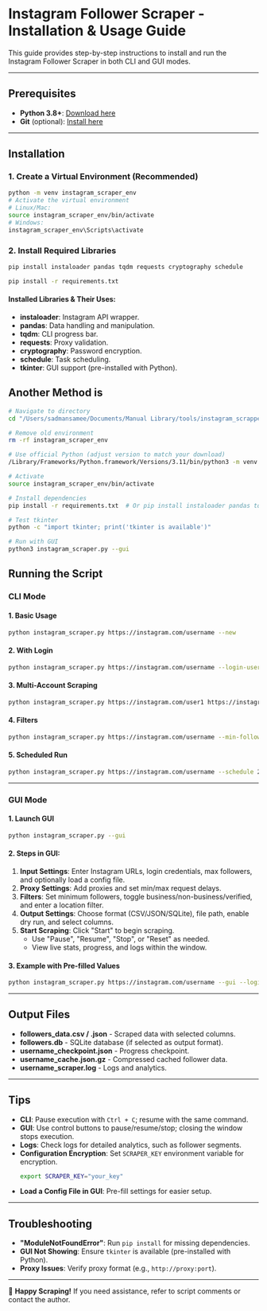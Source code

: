# Instagram Follower Scraper - Installation & Usage Guide

This guide provides step-by-step instructions to install and run the Instagram Follower Scraper in both CLI and GUI modes.

---

## Prerequisites

- **Python 3.8+**: [Download here](https://www.python.org/downloads/)
- **Git** (optional): [Install here](https://git-scm.com/)

---

## Installation

### 1. Create a Virtual Environment (Recommended)

```bash
python -m venv instagram_scraper_env
# Activate the virtual environment
# Linux/Mac:
source instagram_scraper_env/bin/activate
# Windows:
instagram_scraper_env\Scripts\activate
```

### 2. Install Required Libraries

```bash
pip install instaloader pandas tqdm requests cryptography schedule
```

```bash
pip install -r requirements.txt
```


#### Installed Libraries & Their Uses:
- **instaloader**: Instagram API wrapper.
- **pandas**: Data handling and manipulation.
- **tqdm**: CLI progress bar.
- **requests**: Proxy validation.
- **cryptography**: Password encryption.
- **schedule**: Task scheduling.
- **tkinter**: GUI support (pre-installed with Python).


## Another Method is
```bash
# Navigate to directory
cd "/Users/sadmansamee/Documents/Manual Library/tools/instagram_scrapper/"

# Remove old environment
rm -rf instagram_scraper_env

# Use official Python (adjust version to match your download)
/Library/Frameworks/Python.framework/Versions/3.11/bin/python3 -m venv instagram_scraper_env

# Activate
source instagram_scraper_env/bin/activate

# Install dependencies
pip install -r requirements.txt  # Or pip install instaloader pandas tqdm requests cryptography schedule

# Test tkinter
python -c "import tkinter; print('tkinter is available')"

# Run with GUI
python3 instagram_scraper.py --gui
```

## Running the Script

### CLI Mode

#### 1. Basic Usage
```bash
python instagram_scraper.py https://instagram.com/username --new
```

#### 2. With Login
```bash
python instagram_scraper.py https://instagram.com/username --login-user YOUR_USERNAME --login-pass YOUR_PASSWORD --new
```

#### 3. Multi-Account Scraping
```bash
python instagram_scraper.py https://instagram.com/user1 https://instagram.com/user2 --new
```

#### 4. Filters
```bash
python instagram_scraper.py https://instagram.com/username --min-followers 1000 --business-only --verified-only --location "New York" --new
```

#### 5. Scheduled Run
```bash
python instagram_scraper.py https://instagram.com/username --schedule 24 --new
```

---

### GUI Mode

#### 1. Launch GUI
```bash
python instagram_scraper.py --gui
```

#### 2. Steps in GUI:
1. **Input Settings**: Enter Instagram URLs, login credentials, max followers, and optionally load a config file.
2. **Proxy Settings**: Add proxies and set min/max request delays.
3. **Filters**: Set minimum followers, toggle business/non-business/verified, and enter a location filter.
4. **Output Settings**: Choose format (CSV/JSON/SQLite), file path, enable dry run, and select columns.
5. **Start Scraping**: Click "Start" to begin scraping.
   - Use "Pause", "Resume", "Stop", or "Reset" as needed.
   - View live stats, progress, and logs within the window.

#### 3. Example with Pre-filled Values
```bash
python instagram_scraper.py https://instagram.com/username --gui --login-user YOUR_USERNAME --max 100
```

---

## Output Files

- **followers_data.csv / .json** - Scraped data with selected columns.
- **followers.db** - SQLite database (if selected as output format).
- **username_checkpoint.json** - Progress checkpoint.
- **username_cache.json.gz** - Compressed cached follower data.
- **username_scraper.log** - Logs and analytics.

---

## Tips

- **CLI**: Pause execution with `Ctrl + C`; resume with the same command.
- **GUI**: Use control buttons to pause/resume/stop; closing the window stops execution.
- **Logs**: Check logs for detailed analytics, such as follower segments.
- **Configuration Encryption**: Set `SCRAPER_KEY` environment variable for encryption.
  ```bash
  export SCRAPER_KEY="your_key"
  ```
- **Load a Config File in GUI**: Pre-fill settings for easier setup.

---

## Troubleshooting

- **"ModuleNotFoundError"**: Run `pip install` for missing dependencies.
- **GUI Not Showing**: Ensure `tkinter` is available (pre-installed with Python).
- **Proxy Issues**: Verify proxy format (e.g., `http://proxy:port`).

---

🚀 **Happy Scraping!** If you need assistance, refer to script comments or contact the author.